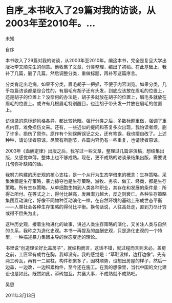 # 自序_本书收入了29篇对我的访谈，从2003年至2010年。...

未知

自序

本书收入了29篇对我的访谈，从2003年至2010年。编这本书，完全是复旦大学出版社李又顺先生的创意。他收集了文章，分类整理，编出了初稿。在此基础上，我补了几篇，删了几篇，然后调整分类，重做标题，再补写这篇序言。

分类肯定出毛病。如果不分类，眉毛胡子一把抓，不便于内容浏览。如果分类，几乎每篇访谈都是综合性的，有眉毛有胡子还有头发，到底应该放在眉毛的位置上，还是胡子的位置上？没奈何的办法是，胡子多就放在胡子的位置上，眉毛多就放在眉毛的位置上。或许有几根眉毛特别醒目，也连胡子带头发一并放在眉毛的位置上。

访谈录的原标题风格各异，都比较抢眼。强行分类之后，多数标题重做，强调了重点内容，难免损伤文采。还有，一些近似的提问和答复多次出现，我怕读者烦，删了许多，损伤了原作。原作有个别误解误记之处，还有笔误，我也擅自改了。上述种种，请访谈者原谅。尽管有所删节，各篇内容仍有一些重复，也请读者原谅。

2003年《血酬定律》出版之后，我写过一些文章，整理过几篇讲演稿，想结集出版，又感觉单薄，整体上也不够成熟。现在，更不成熟的访谈录结集出版，需要说几句弥补缺陷的话。

我努力构建的历史观的核心支柱，是一个从行为生态学借来的概念：生存策略。采集渔猎是生存策略，暴力掠夺也是生存策略，游牧、务农、做工、经商，都是生存策略。所有生存策略，从单细胞生物到人类各种职业，其存在和发展的条件是：所得≧所付。在等式之上，得付比越高，发展潜力越大，反之则衰亡。各种生存策略集团互动演化，好像不同物种互动演化一样，在自然环境的基础上形成世态平衡——人类社会各种生存策略的得付比平衡。换句话说，人往高处走，直到力尽计穷或得不偿失为止。

这种历史观，接着生物进化的故事，讲述人类生存策略的演化，又关注人类与自然的关系，我称之为造化史观。本书一再提及的血酬史观，只是造化史观的一个特型，一种描述暴力集团主导的世态变迁的理论。

书里说“创造理论好比盖房子”，就结构而言，这话不错，就过程而言则未必。盖房之前，工匠早有成竹在胸，我却没有。我的感觉是：“草鞋没样，边打边像”。先有两三砖瓦，再有一二梁柱，构件积累多了，因材顺势，设想出房屋的样子，然后一边盖，一边改，一边积累构件，至今还在施工。在我的想像里，当代中国的文化建设也是如此。既然如此，添砖加瓦，共襄大事，不成熟就不成熟吧。

吴思

2011年3月13日